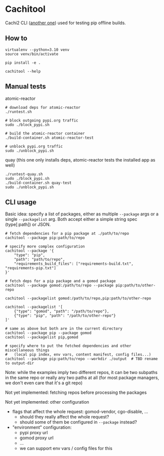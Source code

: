 # Cachitool

Cachi2 CLI ([another one][0]) used for testing pip offline builds.

## How to

```shell
virtualenv --python=3.10 venv
source venv/bin/activate

pip install -e .

cachitool --help
```

## Manual tests

atomic-reactor

```shell
# download deps for atomic-reactor
./runtest.sh

# block outgoing pypi.org traffic
sudo ./block_pypi.sh

# build the atomic-reactor container
./build-container.sh atomic-reactor-test

# unblock pypi.org traffic
sudo ./unblock_pypi.sh
```

quay (this one only installs deps, atomic-reactor tests the installed app as well)

```shell
./runtest-quay.sh
sudo ./block_pypi.sh
./build-container.sh quay-test
sudo ./unblock_pypi.sh
```

## CLI usage

Basic idea: specify a list of packages, either as multiple `--package` args
or a single `--packagelist` arg. Both accept either a simple string spec
(type[:path]) or JSON.

```shell
# fetch dependencies for a pip package at ./path/to/repo
cachitool --package pip:path/to/repo

# specify more complex configuration
cachitool --package '{
    "type": "pip",
    "path": "path/to/repo",
    "requirements_build_files": ["requirements-build.txt", "requirements-pip.txt"]
}'

# fetch deps for a pip package and a gomod package
cachitool --package gomod:/path/to/repo --package pip:path/to/other-repo

cachitool --packagelist gomod:/path/to/repo,pip:path/to/other-repo

cachitool --packagelist '[
    {"type": "gomod", "path": "/path/to/repo"},
    {"type": "pip", "path": "/path/to/other-repo"}
]'

# same as above but both are in the current directory
cachitool --package pip --package gomod
cachitool --packagelist pip,gomod

# specify where to put the fetched dependencies and other miscellaneous things
#   (local pip index, env vars, content manifest, config files...)
cachitool --package pip:path/to/repo --workdir ./output  # TBD rename to output-dir
```

Note: while the examples imply two different repos, it can be two subpaths in the same
repo or really any two paths at all (for most package managers, we don't even care that
it's a git repo)

Not yet implemented: fetching repos before processing the packages

Not yet implemented: other configuration

* flags that affect the whole request: gomod-vendor, cgo-disable, ...
    * should they really affect the whole request?
    * should some of them be configured in `--package` instead?
* "environment" configuration:
    * pypi proxy url
    * gomod proxy url
    * ...
    * we can support env vars / config files for this

[0]: https://github.com/brunoapimentel/cachi2-poc/
